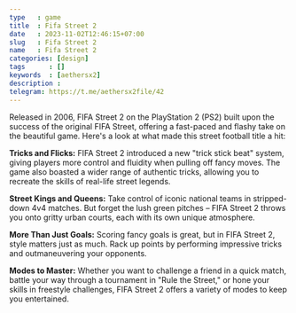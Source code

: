 ```yaml
---
type   : game
title  : Fifa Street 2
date   : 2023-11-02T12:46:15+07:00
slug   : Fifa Street 2
name   : Fifa Street 2
categories: [design]
tags      : []
keywords  : [aethersx2]
description : 
telegram: https://t.me/aethersx2file/42
---
```



Released in 2006, FIFA Street 2 on the PlayStation 2 (PS2) built upon the success of the original FIFA Street, offering a fast-paced and flashy take on the beautiful game. Here's a look at what made this street football title a hit:

**Tricks and Flicks:** FIFA Street 2 introduced a new "trick stick beat" system, giving players more control and fluidity when pulling off fancy moves. The game also boasted a wider range of authentic tricks, allowing you to recreate the skills of real-life street legends.

**Street Kings and Queens:** Take control of iconic national teams in stripped-down 4v4 matches. But forget the lush green pitches – FIFA Street 2 throws you onto gritty urban courts, each with its own unique atmosphere.

**More Than Just Goals:** Scoring fancy goals is great, but in FIFA Street 2, style matters just as much. Rack up points by performing impressive tricks and outmaneuvering your opponents. 

**Modes to Master:** Whether you want to challenge a friend in a quick match, battle your way through a tournament in "Rule the Street," or hone your skills in freestyle challenges, FIFA Street 2 offers a variety of modes to keep you entertained.

